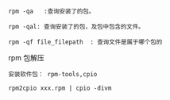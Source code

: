 ```
rpm -qa   :查询安装了的包。

rpm -qal: 查询安装了的包，及包中包含的文件。
```



```
rpm -qf file_filepath  : 查询文件是属于哪个包的
```





rpm 包解压

```
安装软件包： rpm-tools,cpio

rpm2cpio xxx.rpm | cpio -divm
```

